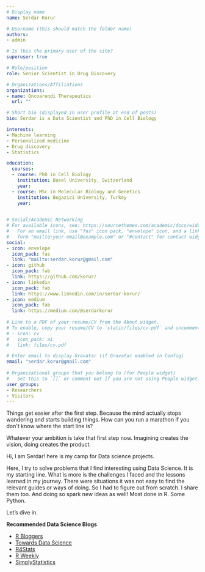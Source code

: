 ```yaml
---
# Display name
name: Serdar Korur

# Username (this should match the folder name)
authors:
- admin

# Is this the primary user of the site?
superuser: true

# Role/position
role: Senior Scientist in Drug Discovery

# Organizations/Affiliations
organizations:
- name: Oncoarendi Therapeutics
  url: ""

# Short bio (displayed in user profile at end of posts)
bio: Serdar is a Data Scientist and PhD in Cell Biology

interests:
- Machine learning
- Personalized medicine
- Drug discovery
- Statistics

education:
  courses:
  - course: PhD in Cell Biology
    institution: Basel University, Switzerland
    year: 
  - course: MSc in Molecular Biology and Genetics
    institution: Bogazici University, Turkey
    year: 
  

# Social/Academic Networking
# For available icons, see: https://sourcethemes.com/academic/docs/widgets/#icons
#   For an email link, use "fas" icon pack, "envelope" icon, and a link in the
#   form "mailto:your-email@example.com" or "#contact" for contact widget.
social:
- icon: envelope
  icon_pack: fas
  link: "mailto:serdar.korur@gmail.com"
- icon: github
  icon_pack: fab
  link: https://github.com/korur/
- icon: linkedin
  icon_pack: fab
  link: https://www.linkedin.com/in/serdar-korur/
- icon: medium
  icon_pack: fab
  link: https://medium.com/@serdarkorur
  
# Link to a PDF of your resume/CV from the About widget.
# To enable, copy your resume/CV to `static/files/cv.pdf` and uncomment the lines below.  
# - icon: cv
#   icon_pack: ai
#   link: files/cv.pdf

# Enter email to display Gravatar (if Gravatar enabled in Config)
email: "serdar.korur@gmail.com"
  
# Organizational groups that you belong to (for People widget)
#   Set this to `[]` or comment out if you are not using People widget.  
user_groups:
- Researchers
- Visitors
---
```


Things get easier after the first step. Because the mind actually stops wandering and starts building things. How can you run a marathon if you don't know where the start line is?

Whatever your ambition is take that first step now. Imagining creates the vision, doing creates the product. 

Hi, I am Serdar! here is my camp for Data science projects.

Here, I try to solve problems that I find interesting using Data Science. It is my starting line. What is more is the challenges I faced and the lessons learned in my journey.  There were situations it was not easy to find the relevant guides or ways of doing. So I had to figure out from scratch. I share them too. And doing so spark new ideas as well! Most done in R. Some Python.

Let’s dive in. 
    
**Recommended Data Science Blogs**

* [R Bloggers](https://www.r-bloggers.com/)
* [Towards Data Science](https://towardsdatascience.com/)
* [R4Stats](http://r4stats.com/)
* [R Weekly](https://rweekly.org/)
* [SimplyStatistics]( https://simplystatistics.org/)